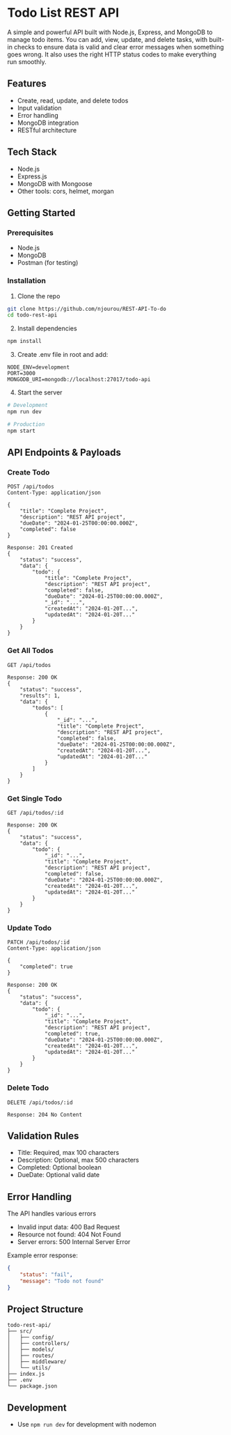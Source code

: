 # Todo List REST API

A simple and powerful API built with Node.js, Express, and MongoDB to manage todo items. You can add, view, update, and delete tasks, with built-in checks to ensure data is valid and clear error messages when something goes wrong. It also uses the right HTTP status codes to make everything run smoothly.

## Features

- Create, read, update, and delete todos
- Input validation
- Error handling
- MongoDB integration
- RESTful architecture

## Tech Stack

- Node.js
- Express.js
- MongoDB with Mongoose
- Other tools: cors, helmet, morgan

## Getting Started

### Prerequisites

- Node.js 
- MongoDB 
- Postman (for testing)

### Installation

1. Clone the repo
```bash
git clone https://github.com/njourou/REST-API-To-do
cd todo-rest-api
```

2. Install dependencies
```bash
npm install
```

3. Create .env file in root and add:
```
NODE_ENV=development
PORT=3000
MONGODB_URI=mongodb://localhost:27017/todo-api
```

4. Start the server
```bash
# Development
npm run dev

# Production
npm start
```

## API Endpoints & Payloads

### Create Todo
```http
POST /api/todos
Content-Type: application/json

{
    "title": "Complete Project",
    "description": "REST API project",
    "dueDate": "2024-01-25T00:00:00.000Z",
    "completed": false
}

Response: 201 Created
{
    "status": "success",
    "data": {
        "todo": {
            "title": "Complete Project",
            "description": "REST API project",
            "completed": false,
            "dueDate": "2024-01-25T00:00:00.000Z",
            "_id": "...",
            "createdAt": "2024-01-20T...",
            "updatedAt": "2024-01-20T..."
        }
    }
}
```

### Get All Todos
```http
GET /api/todos

Response: 200 OK
{
    "status": "success",
    "results": 1,
    "data": {
        "todos": [
            {
                "_id": "...",
                "title": "Complete Project",
                "description": "REST API project",
                "completed": false,
                "dueDate": "2024-01-25T00:00:00.000Z",
                "createdAt": "2024-01-20T...",
                "updatedAt": "2024-01-20T..."
            }
        ]
    }
}
```

### Get Single Todo
```http
GET /api/todos/:id

Response: 200 OK
{
    "status": "success",
    "data": {
        "todo": {
            "_id": "...",
            "title": "Complete Project",
            "description": "REST API project",
            "completed": false,
            "dueDate": "2024-01-25T00:00:00.000Z",
            "createdAt": "2024-01-20T...",
            "updatedAt": "2024-01-20T..."
        }
    }
}
```

### Update Todo
```http
PATCH /api/todos/:id
Content-Type: application/json

{
    "completed": true
}

Response: 200 OK
{
    "status": "success",
    "data": {
        "todo": {
            "_id": "...",
            "title": "Complete Project",
            "description": "REST API project",
            "completed": true,
            "dueDate": "2024-01-25T00:00:00.000Z",
            "createdAt": "2024-01-20T...",
            "updatedAt": "2024-01-20T..."
        }
    }
}
```

### Delete Todo
```http
DELETE /api/todos/:id

Response: 204 No Content
```

## Validation Rules

- Title: Required, max 100 characters
- Description: Optional, max 500 characters
- Completed: Optional boolean
- DueDate: Optional valid date

## Error Handling

The API handles various errors

- Invalid input data: 400 Bad Request
- Resource not found: 404 Not Found
- Server errors: 500 Internal Server Error

Example error response:
```json
{
    "status": "fail",
    "message": "Todo not found"
}
```

## Project Structure
```
todo-rest-api/
├── src/
│   ├── config/       
│   ├── controllers/   
│   ├── models/        
│   ├── routes/        
│   ├── middleware/    
│   └── utils/        
├── index.js          
├── .env
└── package.json
```

## Development

- Use `npm run dev` for development with nodemon
